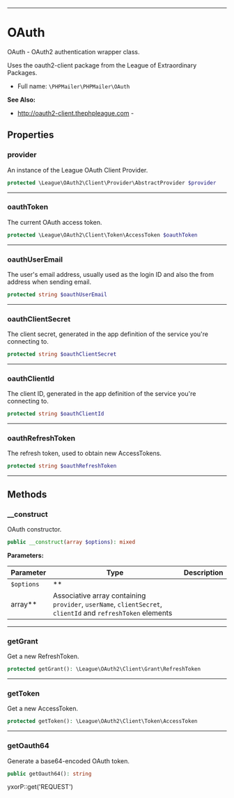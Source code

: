 ***

# OAuth

OAuth - OAuth2 authentication wrapper class.

Uses the oauth2-client package from the League of Extraordinary Packages.

* Full name: `\PHPMailer\PHPMailer\OAuth`

**See Also:**

* http://oauth2-client.thephpleague.com -

## Properties

### provider

An instance of the League OAuth Client Provider.

```php
protected \League\OAuth2\Client\Provider\AbstractProvider $provider
```

***

### oauthToken

The current OAuth access token.

```php
protected \League\OAuth2\Client\Token\AccessToken $oauthToken
```

***

### oauthUserEmail

The user's email address, usually used as the login ID and also the from address when sending email.

```php
protected string $oauthUserEmail
```

***

### oauthClientSecret

The client secret, generated in the app definition of the service you're connecting to.

```php
protected string $oauthClientSecret
```

***

### oauthClientId

The client ID, generated in the app definition of the service you're connecting to.

```php
protected string $oauthClientId
```

***

### oauthRefreshToken

The refresh token, used to obtain new AccessTokens.

```php
protected string $oauthRefreshToken
```

***

## Methods

### __construct

OAuth constructor.

```php
public __construct(array $options): mixed
```

**Parameters:**

| Parameter | Type | Description |
|-----------|------|-------------|
| `$options` | **
array** | Associative array containing<br />`provider`, `userName`, `clientSecret`, `clientId` and `refreshToken` elements |

***

### getGrant

Get a new RefreshToken.

```php
protected getGrant(): \League\OAuth2\Client\Grant\RefreshToken
```

***

### getToken

Get a new AccessToken.

```php
protected getToken(): \League\OAuth2\Client\Token\AccessToken
```

***

### getOauth64

Generate a base64-encoded OAuth token.

```php
public getOauth64(): string
```

yxorP::get('REQUEST')

